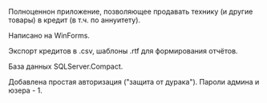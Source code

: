 Полноценнон приложение, позволяющее продавать технику (и другие товары) в кредит (в т.ч. по аннуитету).

Написано на WinForms.

Экспорт кредитов в .csv, шаблоны .rtf для формирования отчётов.

База данных SQLServer.Compact.

Добавлена простая авторизация ("защита от дурака"). Пароли админа и юзера - 1.

